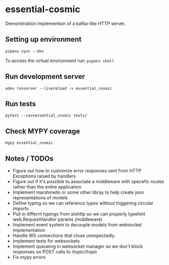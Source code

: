 # essential-cosmic
Demonstration implemention of a kafka-like HTTP server.

## Setting up environment
`pipenv sync --dev`

To access the virtual environment run:
`pipenv shell`

## Run development server
`adev runserver --livereload -v essential_cosmic`

## Run tests
`pytest --cov=essential_cosmic tests/`

## Check MYPY coverage
`mypy essential_cosmic`

## Notes / TODOs
* Figure out how to customize error responses sent from HTTP Exceptions raised by handlers
* Figure out if it's possible to associate a middleware with specefic routes rather than the entire application
* Implement marshmello or some other libray to help create json representations of models
* Define typing so we can reference types without triggering circular imports
* Pull in differnt typings from aiohttp so we can properly typehint web.RequestHandler params (middleware)
* Implement event system to decouple models from websocket implementation
* Handle WS connections that close unexpectadly.
* Implement tests for websockets
* Implement queueing in websocket manager so we don't block responses on POST calls to /topic/<id>/topic
* Fix mypy errors